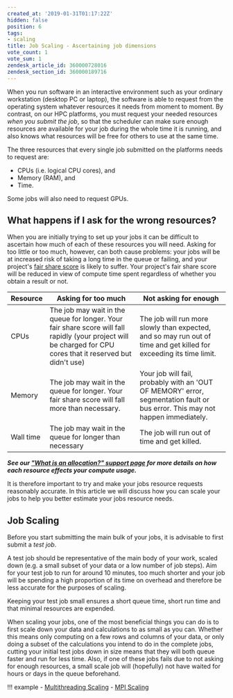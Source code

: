 ```yaml
---
created_at: '2019-01-31T01:17:22Z'
hidden: false
position: 6
tags:
- scaling
title: Job Scaling - Ascertaining job dimensions
vote_count: 1
vote_sum: 1
zendesk_article_id: 360000728016
zendesk_section_id: 360000189716
---
```


When you run software in an interactive environment such as your
ordinary workstation (desktop PC or laptop), the software is able to
request from the operating system whatever resources it needs from
moment to moment. By contrast, on our HPC platforms, you must request
your needed resources *when you submit the job*, so that the scheduler
can make sure enough resources are available for your job during the
whole time it is running, and also knows what resources will be free for
others to use at the same time.

The three resources that every single job submitted on the platforms
needs to request are:

- CPUs (i.e. logical CPU cores), and
- Memory (RAM), and
- Time.

Some jobs will also need to request GPUs.

## What happens if I ask for the wrong resources?

When you are initially trying to set up your jobs it can be difficult to
ascertain how much of each of these resources you will need. Asking for
too little or too much, however, can both cause problems: your jobs will
be at increased risk of taking a long time in the queue or failing, and
your project's [fair share score](../../Scientific_Computing/Running_Jobs_on_Maui_and_Mahuika/Fair_Share.md)
is likely to suffer. Your project's fair share score will be reduced in
view of compute time spent regardless of whether you obtain a result or
not.

| Resource | Asking for too much | Not asking for enough |
|---|---|---|
| CPUs | The job may wait in the queue for longer. Your fair share score will fall rapidly (your project will be charged for CPU cores that it reserved but didn't use) | The job will run more slowly than expected, and so may run out of time and get killed for exceeding its time limit. |
| Memory | The job may wait in the queue for longer. Your fair share score will fall more than necessary. | Your job will fail, probably with an 'OUT OF MEMORY' error, segmentation fault or bus error. This may not happen immediately. |
| Wall time | The job may wait in the queue for longer than necessary | The job will run out of time and get killed. |

***See our ["What is an allocation?" support page](../../Getting_Started/Accounts-Projects_and_Allocations/What_is_an_allocation.md) for more details on how each resource effects your compute usage.***

It is therefore important to try and make your jobs resource requests
reasonably accurate. In this article we will discuss how you can scale
your jobs to help you better estimate your jobs resource needs.

## Job Scaling

Before you start submitting the main bulk of your jobs, it is advisable
to first submit a *test job*.

A test job should be representative of the main body of your work,
scaled down (e.g. a small subset of your data or a low number of job
steps). Aim for your test job to run for around 10 minutes, too much
shorter and your job will be spending a high proportion of its time on
overhead and therefore be less accurate for the purposes of scaling.

Keeping your test job small ensures a short queue time, short run time
and that minimal resources are expended.

When scaling your jobs, one of the most beneficial things you can do is
to first scale down your data and calculations to as small as you can.
Whether this means only computing on a few rows and columns of your
data, or only doing a subset of the calculations you intend to do in the
complete jobs, cutting your initial test jobs down in size means that
they will both queue faster and run for less time. Also, if one of these
jobs fails due to not asking for enough resources, a small scale job
will (hopefully) not have waited for hours or days in the queue
beforehand.

!!! example
     - [Multithreading Scaling](../../Getting_Started/Next_Steps/Multithreading_Scaling_Example.md)
     - [MPI Scaling](../../Getting_Started/Next_Steps/MPI_Scaling_Example.md)

